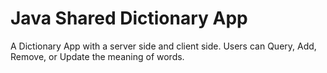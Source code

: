 # Java Shared Dictionary App
 A Dictionary App with a server side and client side. Users can Query, Add, Remove, or Update the meaning of words.
